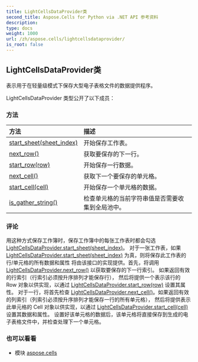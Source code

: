 ```yaml
---
title: LightCellsDataProvider类
second_title: Aspose.Cells for Python via .NET API 参考资料
description:
type: docs
weight: 1000
url: /zh/aspose.cells/lightcellsdataprovider/
is_root: false
---
```

## LightCellsDataProvider类
表示用于在轻量级模式下保存大型电子表格文件的数据提供程序。



LightCellsDataProvider 类型公开了以下成员：

### 方法
|方法|描述|
| :- | :- |
| [start_sheet(sheet_index)](/cells/python-net/zh/aspose.cells/lightcellsdataprovider/start_sheet/#int) |开始保存工作表。|
| [next_row()](/cells/python-net/zh/aspose.cells/lightcellsdataprovider/next_row/#) |获取要保存的下一行。|
| [start_row(row)](/cells/python-net/zh/aspose.cells/lightcellsdataprovider/start_row/#Row) |开始保存一行数据。|
| [next_cell()](/cells/python-net/zh/aspose.cells/lightcellsdataprovider/next_cell/#) |获取下一个要保存的单元格。|
| [start_cell(cell)](/cells/python-net/zh/aspose.cells/lightcellsdataprovider/start_cell/#Cell) |开始保存一个单元格的数据。|
| [is_gather_string()](/cells/python-net/zh/aspose.cells/lightcellsdataprovider/is_gather_string/#) |检查单元格的当前字符串值是否需要收集到全局池中。|



### 评论

用这种方式保存工作簿时，保存工作簿中的每张工作表时都会勾选[LightCellsDataProvider.start_sheet(sheet_index)](/cells/python-net/zh/aspose.cells/lightcellsdataprovider/start_sheet)。
对于一张工作表，如果 [LightCellsDataProvider.start_sheet(sheet_index)](/cells/python-net/zh/aspose.cells/lightcellsdataprovider/start_sheet) 为真，则将保存此工作表的行/单元格的所有数据和属性
将由该接口的实现提供。首先，将调用 [LightCellsDataProvider.next_row()](/cells/python-net/zh/aspose.cells/lightcellsdataprovider/next_row) 以获取要保存的下一行索引。
如果返回有效的行索引（行索引必须按升序排列才能保存行），
然后将提供一个表示该行的 Row 对象以供实现，以通过 [LightCellsDataProvider.start_row(row)](/cells/python-net/zh/aspose.cells/lightcellsdataprovider/start_row) 设置其属性。
对于一行，将首先检查 [LightCellsDataProvider.next_cell()](/cells/python-net/zh/aspose.cells/lightcellsdataprovider/next_cell)。如果返回有效的列索引（列索引必须按升序排列才能保存一行的所有单元格），
然后将提供表示此单元格的 Cell 对象以供实现，以通过 [LightCellsDataProvider.start_cell(cell)](/cells/python-net/zh/aspose.cells/lightcellsdataprovider/start_cell) 设置其数据和属性。
设置好该单元格的数据后，该单元格将直接保存到生成的电子表格文件中，并检查处理下一个单元格。

### 也可以看看
* 模块 [aspose.cells](..)
